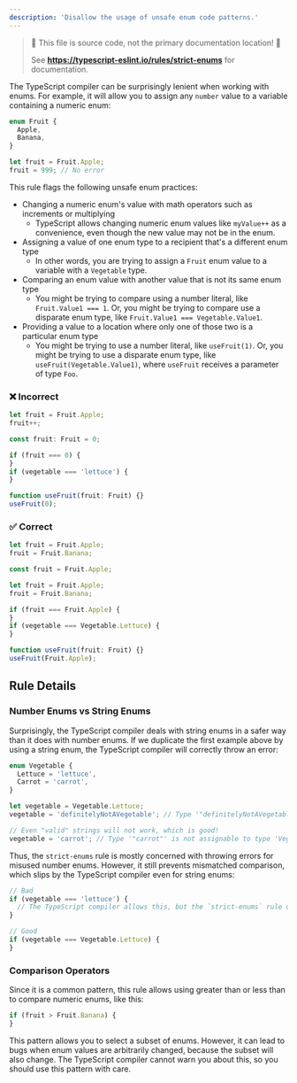 ```yaml
---
description: 'Disallow the usage of unsafe enum code patterns.'
---
```


> 🛑 This file is source code, not the primary documentation location! 🛑
>
> See **https://typescript-eslint.io/rules/strict-enums** for documentation.

The TypeScript compiler can be surprisingly lenient when working with enums.
For example, it will allow you to assign any `number` value to a variable containing a numeric enum:

```ts
enum Fruit {
  Apple,
  Banana,
}

let fruit = Fruit.Apple;
fruit = 999; // No error
```

This rule flags the following unsafe enum practices:

- Changing a numeric enum's value with math operators such as increments or multiplying
  - TypeScript allows changing numeric enum values like `myValue++` as a convenience, even though the new value may not be in the enum.
- Assigning a value of one enum type to a recipient that's a different enum type
  - In other words, you are trying to assign a `Fruit` enum value to a variable with a `Vegetable` type.
- Comparing an enum value with another value that is not its same enum type
  - You might be trying to compare using a number literal, like `Fruit.Value1 === 1`. Or, you might be trying to compare use a disparate enum type, like `Fruit.Value1 === Vegetable.Value1`.
- Providing a value to a location where only one of those two is a particular enum type
  - You might be trying to use a number literal, like `useFruit(1)`. Or, you might be trying to use a disparate enum type, like `useFruit(Vegetable.Value1)`, where `useFruit` receives a parameter of type `Foo`.

<!--tabs-->

### ❌ Incorrect

```ts
let fruit = Fruit.Apple;
fruit++;
```

```ts
const fruit: Fruit = 0;
```

```ts
if (fruit === 0) {
}
if (vegetable === 'lettuce') {
}
```

```ts
function useFruit(fruit: Fruit) {}
useFruit(0);
```

### ✅ Correct

```ts
let fruit = Fruit.Apple;
fruit = Fruit.Banana;
```

```ts
const fruit = Fruit.Apple;
```

```ts
let fruit = Fruit.Apple;
fruit = Fruit.Banana;
```

```ts
if (fruit === Fruit.Apple) {
}
if (vegetable === Vegetable.Lettuce) {
}
```

```ts
function useFruit(fruit: Fruit) {}
useFruit(Fruit.Apple);
```

<!--/tabs-->

## Rule Details

### Number Enums vs String Enums

Surprisingly, the TypeScript compiler deals with string enums in a safer way than it does with number enums. If we duplicate the first example above by using a string enum, the TypeScript compiler will correctly throw an error:

```ts
enum Vegetable {
  Lettuce = 'lettuce',
  Carrot = 'carrot',
}

let vegetable = Vegetable.Lettuce;
vegetable = 'definitelyNotAVegetable'; // Type '"definitelyNotAVegetable"' is not assignable to type 'Vegetable'.

// Even "valid" strings will not work, which is good!
vegetable = 'carrot'; // Type '"carrot"' is not assignable to type 'Vegetable'.
```

Thus, the `strict-enums` rule is mostly concerned with throwing errors for misused number enums. However, it still prevents mismatched comparison, which slips by the TypeScript compiler even for string enums:

```ts
// Bad
if (vegetable === 'lettuce') {
  // The TypeScript compiler allows this, but the `strict-enums` rule does not
}

// Good
if (vegetable === Vegetable.Lettuce) {
}
```

### Comparison Operators

Since it is a common pattern, this rule allows using greater than or less than to compare numeric enums, like this:

```ts
if (fruit > Fruit.Banana) {
}
```

This pattern allows you to select a subset of enums. However, it can lead to bugs when enum values are arbitrarily changed, because the subset will also change. The TypeScript compiler cannot warn you about this, so you should use this pattern with care.
